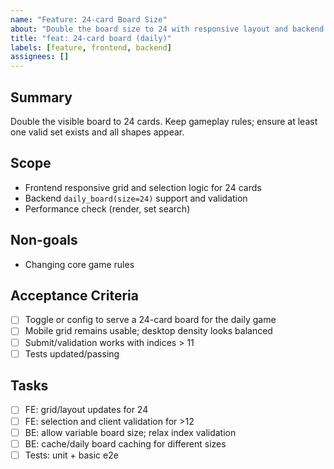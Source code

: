 ```yaml
---
name: "Feature: 24-card Board Size"
about: "Double the board size to 24 with responsive layout and backend support"
title: "feat: 24-card board (daily)"
labels: [feature, frontend, backend]
assignees: []
---
```


## Summary

Double the visible board to 24 cards. Keep gameplay rules; ensure at least one valid set exists and all shapes appear.

## Scope

- Frontend responsive grid and selection logic for 24 cards
- Backend `daily_board(size=24)` support and validation
- Performance check (render, set search)

## Non-goals

- Changing core game rules

## Acceptance Criteria

- [ ] Toggle or config to serve a 24-card board for the daily game
- [ ] Mobile grid remains usable; desktop density looks balanced
- [ ] Submit/validation works with indices > 11
- [ ] Tests updated/passing

## Tasks

- [ ] FE: grid/layout updates for 24
- [ ] FE: selection and client validation for >12
- [ ] BE: allow variable board size; relax index validation
- [ ] BE: cache/daily board caching for different sizes
- [ ] Tests: unit + basic e2e
